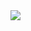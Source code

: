 <img align="center" src="https://github-readme-stats.vercel.app/api?username=HwiLu&show_icons=true&icon_color=CA1D3F&text_color=741521&bg_color=ffffff&hide_title=false" />
